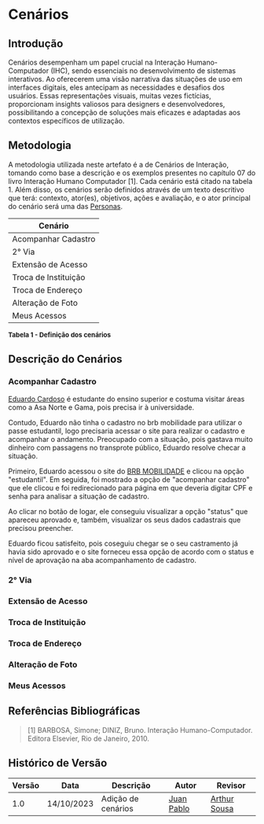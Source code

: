 # Cenários

## Introdução

Cenários desempenham um papel crucial na Interação Humano-Computador (IHC), sendo essenciais no desenvolvimento de sistemas interativos. Ao oferecerem uma visão narrativa das situações de uso em interfaces digitais, eles antecipam as necessidades e desafios dos usuários. Essas representações visuais, muitas vezes fictícias, proporcionam insights valiosos para designers e desenvolvedores, possibilitando a concepção de soluções mais eficazes e adaptadas aos contextos específicos de utilização.

## Metodologia

A metodologia utilizada neste artefato é a de Cenários de Interação, tomando como base a descrição e os exemplos presentes no capítulo 07 do livro Interação Humano Computador [1]. Cada cenário está citado na tabela 1. Além disso, os cenários serão definidos através de um texto descritivo que terá: contexto, ator(es), objetivos, ações e avaliação, e o ator principal do cenário será uma das [Personas](https://interacao-humano-computador.github.io/2023.2--BRB-Mobilidade/analiseRequisitos/personas/#eduardo-cardoso).



|Cenário  |
 ---------------------------|
| Acompanhar Cadastro |
|2° Via|
|Extensão de Acesso|
|Troca de Instituição|
|Troca de Endereço|
|Alteração de Foto|
|Meus Acessos|



<div >
<font size="2"><p ><b>Tabela 1 - Definição dos cenários </b>
</p></font>
</div>

## Descrição do Cenários
### Acompanhar Cadastro

[Eduardo Cardoso](https://github.com/Interacao-Humano-Computador/2023.2-NotaLegal/blob/main/docs/analise%20de%20requisitos/personas.md#persona-primária-1-luiz-economista) é estudante do ensino superior e costuma visitar áreas como a Asa Norte e Gama, pois precisa ir à universidade.

Contudo, Eduardo não tinha o cadastro no brb mobilidade para utilizar o passe estudantil, logo precisaria acessar o site para realizar o cadastro e acompanhar o andamento. Preocupado com a situação, pois gastava muito dinheiro com passagens no transprote público, Eduardo resolve checar a situação.

Primeiro, Eduardo acessou o site do <a href="https://mobilidade.brb.com.br">BRB MOBILIDADE</a> e clicou na opção "estudantil". Em seguida, foi mostrado a opção de "acompanhar cadastro" que ele clicou e foi redirecionado para página em que deveria  digitar CPF e senha para analisar a situação de cadastro.

Ao clicar no botão de logar, ele conseguiu visualizar a opção "status" que apareceu aprovado e, também, visualizar os seus dados cadastrais que precisou preencher. 


Eduardo ficou satisfeito, pois coseguiu chegar se o seu castramento já havia sido aprovado e o site forneceu essa opção de acordo com o status e nível de aprovação na aba acompanhamento de cadastro.

### 2° Via



### Extensão de Acesso



### Troca de Instituição


### Troca de Endereço

### Alteração de Foto


### Meus Acessos



## Referências Bibliográficas

> [1] BARBOSA, Simone; DINIZ, Bruno. Interação Humano-Computador. Editora Elsevier, Rio de Janeiro, 2010.

## Histórico de Versão

|Versão|Data|Descrição|Autor|Revisor|
|----|----|---------|-----|-------|
|1.0|14/10/2023|Adição de cenários|[Juan Pablo](https://github.com/Juan-Ricarte)| [Arthur Sousa](https://github.com/arthurrsousa)|
